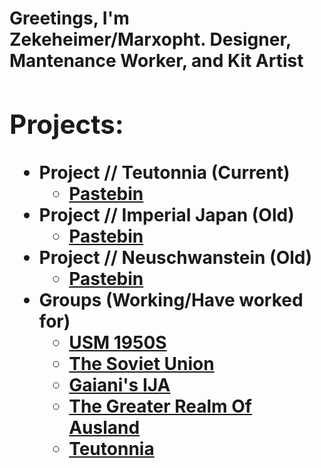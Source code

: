 <h1>Greetings, I'm Zekeheimer/Marxopht. <b>Designer</a>, <a>Mantenance Worker</a>, <a>and Kit Artist</a>

<h2>Projects:</h2>

- <b>Project // Teutonnia (Current) </b>
  - [Pastebin](https://pastebin.com/WPy9gJiN)
- <b>Project // Imperial Japan (Old) </b>
  - [Pastebin](https://pastebin.com/p6DFgrS0)
- <b>Project // Neuschwanstein (Old) </b>
  - [Pastebin](https://pastebin.com/yyrxNDGs)
- <b>Groups (Working/Have worked for)</b>
  - [USM 1950S](https://www.roblox.com/groups/4285550/US-MiIitary-1950s#!/)
  - [The Soviet Union](https://www.roblox.com/groups/3878994/The-Soviet-Union#!/)
  - [Gaiani's IJA](https://www.roblox.com/groups/9898651/IJA-Imperial-Japan#!/)
  - [The Greater Realm Of Ausland](https://www.roblox.com/groups/8479256/The-Greater-Realm-Of-Ausland#!/)
  - [Teutonnia](https://www.roblox.com/groups/15294045/Teutonnia)
